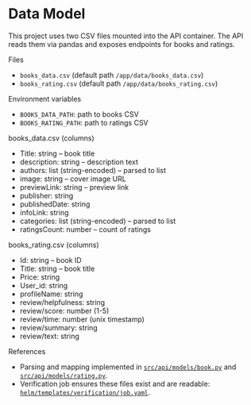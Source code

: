 # Data Model

This project uses two CSV files mounted into the API container. The API reads them via pandas and exposes endpoints for books and ratings.

Files
- `books_data.csv` (default path `/app/data/books_data.csv`)
- `books_rating.csv` (default path `/app/data/books_rating.csv`)

Environment variables
- `BOOKS_DATA_PATH`: path to books CSV
- `BOOKS_RATING_PATH`: path to ratings CSV

books_data.csv (columns)
- Title: string – book title
- description: string – description text
- authors: list (string-encoded) – parsed to list
- image: string – cover image URL
- previewLink: string – preview link
- publisher: string
- publishedDate: string
- infoLink: string
- categories: list (string-encoded) – parsed to list
- ratingsCount: number – count of ratings

books_rating.csv (columns)
- Id: string – book ID
- Title: string – book title
- Price: string
- User_id: string
- profileName: string
- review/helpfulness: string
- review/score: number (1-5)
- review/time: number (unix timestamp)
- review/summary: string
- review/text: string

References
- Parsing and mapping implemented in [`src/api/models/book.py`](../src/api/models/book.py) and [`src/api/models/rating.py`](../src/api/models/rating.py).
- Verification job ensures these files exist and are readable: [`helm/templates/verification/job.yaml`](../helm/templates/verification/job.yaml).
